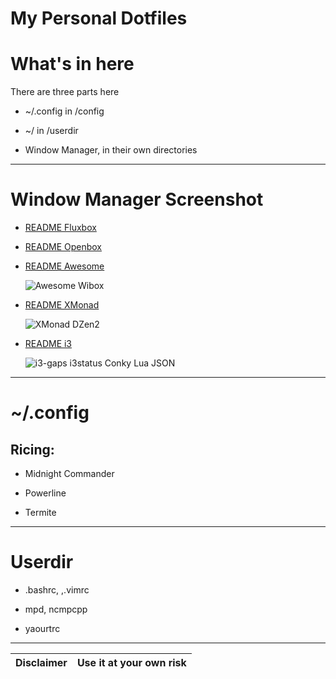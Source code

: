 My Personal Dotfiles
=====================

# What's in here

There are three parts here

* ~/.config in /config

* ~/ in /userdir

* Window Manager, in their own directories

-- -- --

#  Window Manager Screenshot

* [README Fluxbox][readme-fluxbox]

* [README Openbox][readme-openbox]

* [README Awesome][readme-awesome]

  ![Awesome Wibox][wibox-all]

* [README XMonad][readme-xmonad]

  ![XMonad DZen2][dzen-all]

* [README i3][readme-i3]

  ![i3-gaps i3status Conky Lua JSON][i3status-all]


-- -- --

# ~/.config

## Ricing:

* Midnight Commander

* Powerline

* Termite

-- -- --

# Userdir

* .bashrc, ,.vimrc

* mpd, ncmpcpp

* yaourtrc



-- -- --

| Disclaimer | Use it at your own risk |
| ---------- | ----------------------- |

[readme-fluxbox]: https://github.com/epsi-rns/dotfiles/blob/master/fluxbox/README.md
[readme-openbox]: https://github.com/epsi-rns/dotfiles/blob/master/openbox/README.md
[readme-awesome]: https://github.com/epsi-rns/dotfiles/blob/master/awesome/README.md
[readme-xmonad]: https://github.com/epsi-rns/dotfiles/blob/master/xmonad/README.md
[readme-i3]: https://github.com/epsi-rns/dotfiles/blob/master/xmonad/README.md

[wibox-all]: https://github.com/epsi-rns/dotfiles/blob/master/awesome/readme/wibox-all.png
[dzen-all]: https://github.com/epsi-rns/dotfiles/blob/master/xmonad/readme/dzen-all.png
[i3status-all]: https://github.com/epsi-rns/dotfiles/blob/master/i3/readme/conky-lua-json-both.png
